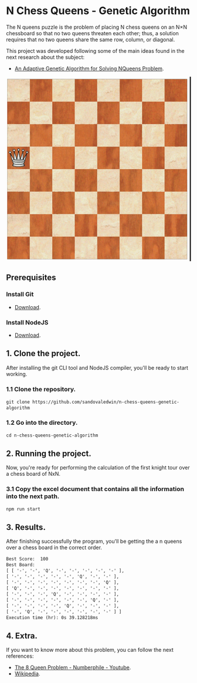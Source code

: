 # N Chess Queens - Genetic Algorithm
The N queens puzzle is the problem of placing N chess queens on an N×N chessboard so that no two queens threaten each other; thus, a solution requires that no two queens share the same row, column, or diagonal.

This project was developed following some of the main ideas found in the next research about the subject:

* [An Adaptive Genetic Algorithm for Solving NQueens Problem](https://arxiv.org/abs/1802.02006).

![N-Queens-Puzzle](https://github.com/sandovaledwin/n-chess-queens-genetic-algorithm/blob/master/n-queens-chess-board.gif)

## Prerequisites

### Install Git
* [Download](https://git-scm.com/downloads).

### Install NodeJS
* [Download](https://nodejs.org/en/download/).

## 1. Clone the project.
After installing the git CLI tool and NodeJS compiler, you'll be ready to start working.

### 1.1 Clone the repository.
  ```
  git clone https://github.com/sandovaledwin/n-chess-queens-genetic-algorithm
  ```

### 1.2 Go into the directory.
  ```
  cd n-chess-queens-genetic-algorithm
  ```

## 2. Running the project.
Now, you're ready for performing the calculation of the first knight tour over a chess board of NxN.

### 3.1 Copy the excel document that contains all the information into the next path.
  ```
  npm run start
  ```

## 3. Results.
After finishing successfully the program, you'll be getting the a n queens over a chess board in the correct order.
  ```
Best Score:  100
Best Board: 
[ [ '-', '-', 'Q', '-', '-', '-', '-', '-' ],
  [ '-', '-', '-', '-', '-', 'Q', '-', '-' ],
  [ '-', '-', '-', '-', '-', '-', '-', 'Q' ],
  [ 'Q', '-', '-', '-', '-', '-', '-', '-' ],
  [ '-', '-', '-', 'Q', '-', '-', '-', '-' ],
  [ '-', '-', '-', '-', '-', '-', 'Q', '-' ],
  [ '-', '-', '-', '-', 'Q', '-', '-', '-' ],
  [ '-', 'Q', '-', '-', '-', '-', '-', '-' ] ]
Execution time (hr): 0s 39.128218ms
  ```

## 4. Extra.
If you want to know more about this problem, you can follow the next references:

* [The 8 Queen Problem - Numberphile - Youtube](https://www.youtube.com/watch?v=jPcBU0Z2Hj8).
* [Wikipedia](https://en.wikipedia.org/wiki/Eight_queens_puzzle).
